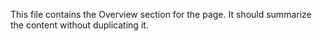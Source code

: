 This file contains the Overview section for the page. It should summarize the content without duplicating it.
